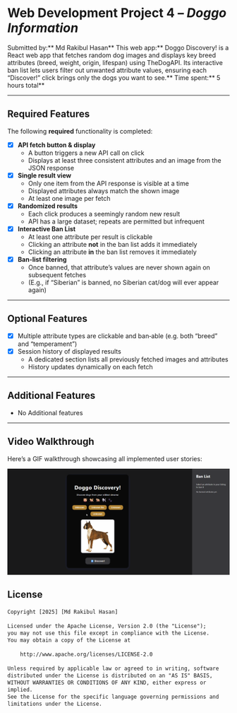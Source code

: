 # Web Development Project 4 – *Doggo Information*

Submitted by:** Md Rakibul Hasan**
This web app:** Doggo Discovery! is a React web app that fetches random dog images and displays key breed attributes (breed, weight, origin, lifespan) using TheDogAPI. Its interactive ban list lets users filter out unwanted attribute values, ensuring each “Discover!” click brings only the dogs you want to see.**
Time spent:** 5 hours total**

---

## Required Features

The following **required** functionality is completed:

- [X] **API fetch button & display**  
  - A button triggers a new API call on click  
  - Displays at least three consistent attributes and an image from the JSON response  
- [X] **Single result view**  
  - Only one item from the API response is visible at a time  
  - Displayed attributes always match the shown image  
  - At least one image per fetch  
- [X] **Randomized results**  
  - Each click produces a seemingly random new result  
  - API has a large dataset; repeats are permitted but infrequent  
- [X] **Interactive Ban List**  
  - At least one attribute per result is clickable  
  - Clicking an attribute **not** in the ban list adds it immediately  
  - Clicking an attribute **in** the ban list removes it immediately  
- [X] **Ban-list filtering**  
  - Once banned, that attribute’s values are never shown again on subsequent fetches  
  - (E.g., if “Siberian” is banned, no Siberian cat/dog will ever appear again)  

---

## Optional Features

- [X] Multiple attribute types are clickable and ban‐able (e.g. both “breed” and “temperament”)  
- [X] Session history of displayed results  
  - A dedicated section lists all previously fetched images and attributes  
  - History updates dynamically on each fetch

---

## Additional Features

- No Additional features

---

## Video Walkthrough

Here’s a GIF walkthrough showcasing all implemented user stories:

<img src="demo_5.gif" title="Video Walkthrough" alt="Video Walkthrough" />


## License

```text
Copyright [2025] [Md Rakibul Hasan]

Licensed under the Apache License, Version 2.0 (the "License");
you may not use this file except in compliance with the License.
You may obtain a copy of the License at

    http://www.apache.org/licenses/LICENSE-2.0

Unless required by applicable law or agreed to in writing, software
distributed under the License is distributed on an "AS IS" BASIS,
WITHOUT WARRANTIES OR CONDITIONS OF ANY KIND, either express or implied.
See the License for the specific language governing permissions and
limitations under the License.
